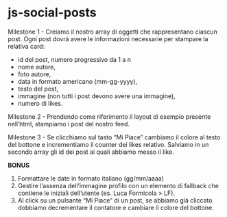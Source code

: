# js-social-posts


Milestone 1 -  Creiamo il nostro array di oggetti che rappresentano ciascun post.
Ogni post dovrà avere le informazioni necessarie per stampare la relativa card:
- id del post, numero progressivo da 1 a n
- nome autore,
- foto autore,
- data in formato americano (mm-gg-yyyy),
- testo del post,
- immagine (non tutti i post devono avere una immagine),
- numero di likes.


Milestone 2 - Prendendo come riferimento il layout di esempio presente nell’html, stampiamo i post del nostro feed.


Milestone 3 - Se clicchiamo sul tasto “Mi Piace” cambiamo il colore al testo del bottone e incrementiamo il counter dei likes relativo.
Salviamo in un secondo array gli id dei post ai quali abbiamo messo il like.



**BONUS**
1. Formattare le date in formato italiano (gg/mm/aaaa)
2. Gestire l’assenza dell’immagine profilo con un elemento di fallback che contiene le iniziali dell’utente (es. Luca Formicola > LF).
3. Al click su un pulsante “Mi Piace” di un post, se abbiamo già cliccato dobbiamo decrementare il contatore e cambiare il colore del bottone.